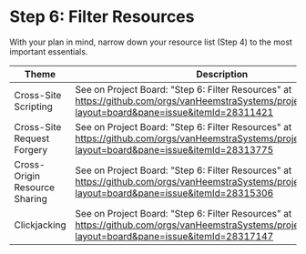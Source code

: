 # Step 6: Filter Resources

With your plan in mind, narrow down your resource list (Step 4) to the most important essentials.

| Theme | Description |
| --- | --- |
| Cross-Site Scripting | See on Project Board: "Step 6: Filter Resources" at https://github.com/orgs/vanHeemstraSystems/projects/28/views/1?layout=board&pane=issue&itemId=28311421 |
| Cross-Site Request Forgery | See on Project Board: "Step 6: Filter Resources" at https://github.com/orgs/vanHeemstraSystems/projects/29/views/1?layout=board&pane=issue&itemId=28313775 |
| Cross-Origin Resource Sharing | See on Project Board: "Step 6: Filter Resources" at https://github.com/orgs/vanHeemstraSystems/projects/30/views/1?layout=board&pane=issue&itemId=28315306 |
| Clickjacking | See on Project Board: "Step 6: Filter Resources" at https://github.com/orgs/vanHeemstraSystems/projects/31/views/1?layout=board&pane=issue&itemId=28317147 |
